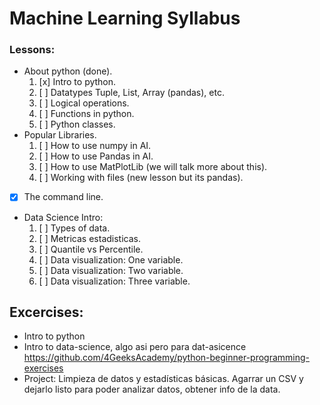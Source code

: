 # Machine Learning Syllabus

### Lessons:

- About python (done).   
   1. [x] Intro to python.  
   2. [ ] Datatypes Tuple, List, Array (pandas), etc.   
   3. [ ] Logical operations.  
   4. [ ] Functions in python.  
   5. [ ] Python classes.  
- Popular Libraries.  
   1. [ ] How to use numpy in AI.  
   2. [ ] How to use Pandas in AI.  
   3. [ ] How to use MatPlotLib (we will talk more about this).  
   4. [ ] Working with files (new lesson but its pandas).  
- [x] The command line.  
- Data Science Intro:  
   1. [ ] Types of data.  
   2. [ ] Metricas estadisticas.  
   3. [ ] Quantile vs Percentile.  
   4. [ ] Data visualization: One variable.  
   5. [ ] Data visualization: Two variable.  
   6. [ ] Data visualization: Three variable.  

## Excercises:

- Intro to python
- Intro to data-science, algo asi pero para dat-asicence https://github.com/4GeeksAcademy/python-beginner-programming-exercises
- Project: Limpieza de datos y estadísticas básicas. Agarrar un CSV y dejarlo listo para poder analizar datos, obtener info de la data.
